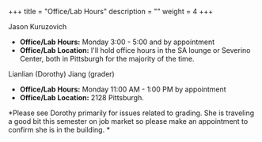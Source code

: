 +++
title = "Office/Lab Hours"
description = ""
weight = 4
+++

Jason Kuruzovich

*  **Office/Lab Hours:**  Monday 3:00 - 5:00 and by appointment <br>
* **Office/Lab Location:** I'll hold office hours in the SA lounge or Severino Center, both in Pittsburgh for the majority of the time. <br>


Lianlian (Dorothy) Jiang  (grader)

* **Office/Lab Hours:**  Monday 11:00 AM - 1:00 PM by appointment <br>
* **Office/Lab Location:** 2128 Pittsburgh. <br>

*Please see Dorothy primarily for issues related to grading. She is traveling a good bit this semester on job market so please make an appointment to confirm she is in the building.  *
